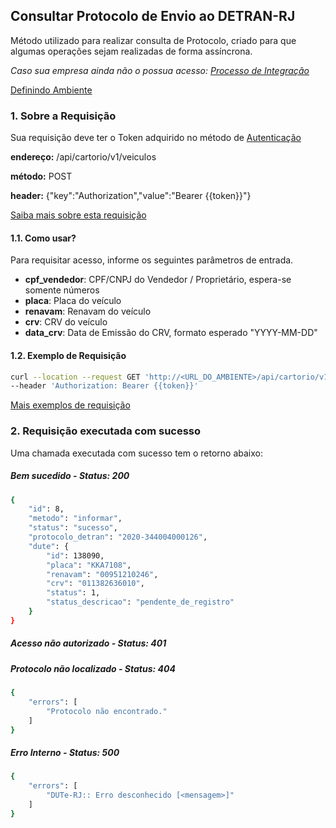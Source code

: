 ## Consultar Protocolo de Envio ao DETRAN-RJ

Método utilizado para realizar consulta de Protocolo, criado para que algumas operações sejam realizadas de forma assíncrona.

*Caso sua empresa ainda não o possua acesso: [Processo de Integração](../integracao.md)*

[Definindo Ambiente](../ambiente.md)

### 1. Sobre a Requisição

Sua requisição deve ter o Token adquirido no método de [Autenticação](autenticacao.md)

__endereço:__ /api/cartorio/v1/veiculos

__método:__ POST

__header:__ {"key":"Authorization","value":"Bearer {{token}}"}

[Saiba mais sobre esta requisição](https://documenter.getpostman.com/view/5620626/TVmV5DRq)

#### 1.1. Como usar?

Para requisitar acesso, informe os seguintes parâmetros de entrada.

* __cpf_vendedor__: CPF/CNPJ do Vendedor / Proprietário, espera-se somente números
* __placa__: Placa do veículo
* __renavam__: Renavam do veículo
* __crv__: CRV do veículo
* __data_crv__: Data de Emissão do CRV, formato esperado "YYYY-MM-DD"

#### 1.2. Exemplo de Requisição

```bash
curl --location --request GET 'http://<URL_DO_AMBIENTE>/api/cartorio/v1/dutes/138090/protocolos/8' \
--header 'Authorization: Bearer {{token}}'
```

[Mais exemplos de requisição](https://documenter.getpostman.com/view/5620626/TVmV5DRq)

### 2. Requisição executada com sucesso

Uma chamada executada com sucesso tem o retorno abaixo: 

##### Bem sucedido - Status: 200
```bash
{
    "id": 8,
    "metodo": "informar",
    "status": "sucesso",
    "protocolo_detran": "2020-344004000126",
    "dute": {
        "id": 138090,
        "placa": "KKA7108",
        "renavam": "00951210246",
        "crv": "011382636010",
        "status": 1,
        "status_descricao": "pendente_de_registro"
    }
}
```

##### Acesso não autorizado - Status: 401

##### Protocolo não localizado - Status: 404

```bash
{
    "errors": [
        "Protocolo não encontrado."
    ]
}
```

##### Erro Interno - Status: 500
```bash
{
    "errors": [
        "DUTe-RJ:: Erro desconhecido [<mensagem>]"
    ]
}
```
